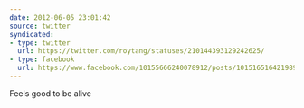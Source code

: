 ```yaml
---
date: 2012-06-05 23:01:42
source: twitter
syndicated:
- type: twitter
  url: https://twitter.com/roytang/statuses/210144393129242625/
- type: facebook
  url: https://www.facebook.com/10155666240078912/posts/10151651642198912
---
```


Feels good to be alive
